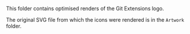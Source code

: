 This folder contains optimised renders of the Git Extensions logo.

The original SVG file from which the icons were rendered is in the `Artwork` folder.